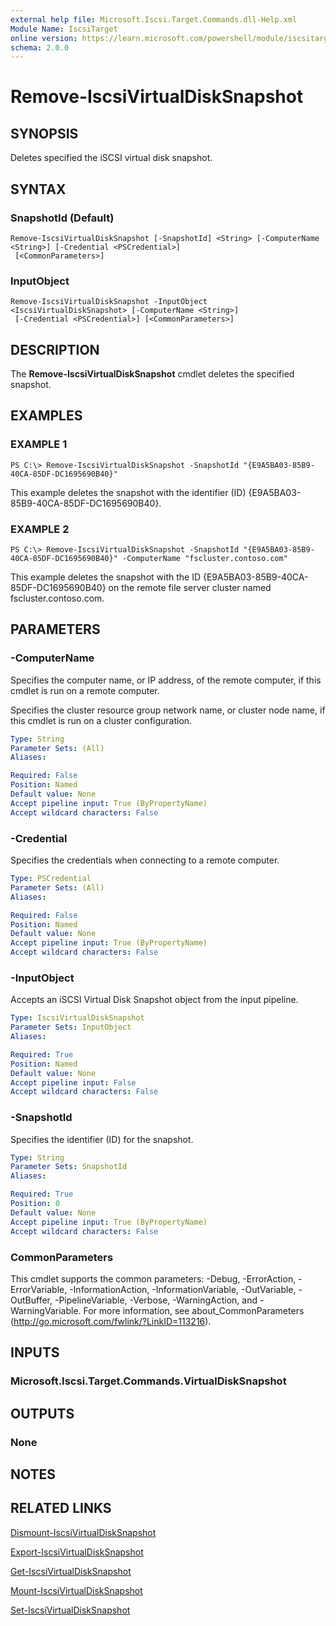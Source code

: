 ```yaml
---
external help file: Microsoft.Iscsi.Target.Commands.dll-Help.xml
Module Name: IscsiTarget
online version: https://learn.microsoft.com/powershell/module/iscsitarget/remove-iscsivirtualdisksnapshot?view=windowsserver2012-ps&wt.mc_id=ps-gethelp
schema: 2.0.0
---
```


# Remove-IscsiVirtualDiskSnapshot

## SYNOPSIS
Deletes specified the iSCSI virtual disk snapshot.

## SYNTAX

### SnapshotId (Default)
```
Remove-IscsiVirtualDiskSnapshot [-SnapshotId] <String> [-ComputerName <String>] [-Credential <PSCredential>]
 [<CommonParameters>]
```

### InputObject
```
Remove-IscsiVirtualDiskSnapshot -InputObject <IscsiVirtualDiskSnapshot> [-ComputerName <String>]
 [-Credential <PSCredential>] [<CommonParameters>]
```

## DESCRIPTION
The **Remove-IscsiVirtualDiskSnapshot** cmdlet deletes the specified snapshot.

## EXAMPLES

### EXAMPLE 1
```
PS C:\> Remove-IscsiVirtualDiskSnapshot -SnapshotId "{E9A5BA03-85B9-40CA-85DF-DC1695690B40}"
```

This example deletes the snapshot with the identifier (ID) {E9A5BA03-85B9-40CA-85DF-DC1695690B40}.

### EXAMPLE 2
```
PS C:\> Remove-IscsiVirtualDiskSnapshot -SnapshotId "{E9A5BA03-85B9-40CA-85DF-DC1695690B40}" -ComputerName "fscluster.contoso.com"
```

This example deletes the snapshot with the ID {E9A5BA03-85B9-40CA-85DF-DC1695690B40} on the remote file server cluster named fscluster.contoso.com.

## PARAMETERS

### -ComputerName
Specifies the computer name, or IP address, of the remote computer, if this cmdlet is run on a remote computer. 

Specifies the cluster resource group network name, or cluster node name, if this cmdlet is run on a cluster configuration.

```yaml
Type: String
Parameter Sets: (All)
Aliases: 

Required: False
Position: Named
Default value: None
Accept pipeline input: True (ByPropertyName)
Accept wildcard characters: False
```

### -Credential
Specifies the credentials when connecting to a remote computer.

```yaml
Type: PSCredential
Parameter Sets: (All)
Aliases: 

Required: False
Position: Named
Default value: None
Accept pipeline input: True (ByPropertyName)
Accept wildcard characters: False
```

### -InputObject
Accepts an iSCSI Virtual Disk Snapshot object from the input pipeline.

```yaml
Type: IscsiVirtualDiskSnapshot
Parameter Sets: InputObject
Aliases: 

Required: True
Position: Named
Default value: None
Accept pipeline input: False
Accept wildcard characters: False
```

### -SnapshotId
Specifies the identifier (ID) for the snapshot.

```yaml
Type: String
Parameter Sets: SnapshotId
Aliases: 

Required: True
Position: 0
Default value: None
Accept pipeline input: True (ByPropertyName)
Accept wildcard characters: False
```

### CommonParameters
This cmdlet supports the common parameters: -Debug, -ErrorAction, -ErrorVariable, -InformationAction, -InformationVariable, -OutVariable, -OutBuffer, -PipelineVariable, -Verbose, -WarningAction, and -WarningVariable. For more information, see about_CommonParameters (http://go.microsoft.com/fwlink/?LinkID=113216).

## INPUTS

### Microsoft.Iscsi.Target.Commands.VirtualDiskSnapshot

## OUTPUTS

### None

## NOTES

## RELATED LINKS

[Dismount-IscsiVirtualDiskSnapshot](./Dismount-IscsiVirtualDiskSnapshot.md)

[Export-IscsiVirtualDiskSnapshot](./Export-IscsiVirtualDiskSnapshot.md)

[Get-IscsiVirtualDiskSnapshot](./Get-IscsiVirtualDiskSnapshot.md)

[Mount-IscsiVirtualDiskSnapshot](./Mount-IscsiVirtualDiskSnapshot.md)

[Set-IscsiVirtualDiskSnapshot](./Set-IscsiVirtualDiskSnapshot.md)

